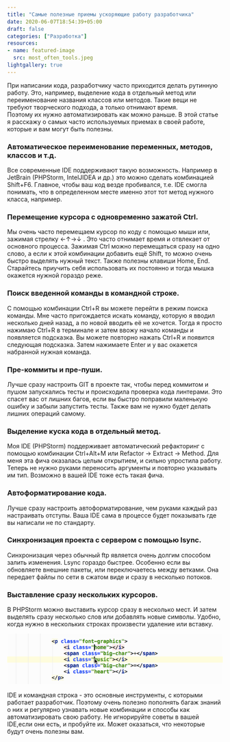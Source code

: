 ```yaml
---
title: "Самые полезные приемы ускоряющие работу разработчика"
date: 2020-06-07T18:54:39+05:00
draft: false
categories: ["Разработка"]
resources:
- name: featured-image
  src: most_often_tools.jpeg
lightgallery: true
---
```

При написании кода, разработчику часто приходится делать рутинную работу. Это, например, выделение кода в отдельный метод или переименование названия классов или методов. Такие вещи не требуют творческого подхода, а только отнимают время.  
Поэтому их нужно автоматизировать как можно раньше. В этой статье я расскажу о самых часто используемых приемах в своей работе, которые и вам могут быть полезны.
<!--more-->
### Автоматическое переименование переменных, методов, классов и т.д. 
Все современные IDE поддерживают такую возможность. Например в JetBrain (PHPStorm, IntelJIDEA и др.) это можно сделать комбинацией Shift+F6. Главное, чтобы ваш код везде пробивался, т.е. IDE смогла понимать, что в определенном месте именно этот тот метод нужного класса, например.
### Перемещение курсора с одновременно зажатой Ctrl. 
Мы очень часто перемещаем курсор по коду с помощью мыши или, зажимая стрелку ←↑→↓ . Это часто отнимает время и отвлекает от основного процесса. Зажимая Ctrl можно перемещаться сразу на одно слово, а если к этой комбинации добавить ещё Shift, то можно очень быстро выделять нужный текст. Также полезны клавиши Home, End. Старайтесь приучить себя использовать их постоянно и тогда мышка окажется нужной гораздо реже.
### Поиск введенной команды в командной строке.
С помощью комбинации Ctrl+R вы можете перейти в режим поиска команды. Мне часто пригождается искать команду, которую я вводил несколько дней назад, а по новой вводить её не хочется. Тогда я просто нажимаю Ctrl+R в терминале и затем ввожу начало команды и появляется подсказка. Вы можете повторно нажать Ctrl+R и появится следующая подсказка. Затем нажимаете Enter и у вас окажется набранной нужная команда.
### Пре-коммиты и пре-пуши.
Лучше сразу настроить GIT в проекте так, чтобы перед коммитом и пушом запускались тесты и происходила проверка кода линтерами. Это спасет вас от лишних багов, если вы быстро поправили маленькую ошибку и забыли запустить тесты. Также вам не нужно будет делать лишних операций самому.
### Выделение куска кода в отдельный метод.
Моя IDE (PHPStorm) поддерживает автоматический рефакторинг с помощью комбинации Ctrl+Alt+M или Refactor -> Extract -> Method. Для меня эта фича оказалась целым открытием, и сильно упростила работу. Теперь не нужно руками переносить аргументы и повторно указывать им тип. Возможно в вашей IDE тоже есть такая фича.
### Автоформатирование кода.
Лучше сразу настроить автоформатирование, чем руками каждый раз настраивать отступы. Ваша IDE сама в процессе будет показывать где вы написали не по стандарту.
### Синхронизация проекта с сервером с помощью lsync.
Синхронизация через обычный ftp является очень долгим способом залить изменения. Lsync гораздо быстрее. Особенно если вы обновляете внешние пакеты, или переключаетесь между ветками. Она передает файлы по сети в сжатом виде и сразу в несколько потоков.
### Выставление сразу нескольких курсоров.
В PHPStorm можно выставить курсор сразу в несколько мест. И затем выделять сразу несколько слов или добавлять новые символы. Удобно, когда нужно в нескольких строках произвести удаление или вставку.

![Multi-cursor example](multi-cursor.gif "Пример мульти-курсора в PHPStorm")


IDE и командная строка - это основные инструменты, с которыми работает разработчик. Поэтому очень полезно пополнять багаж знаний о них и регулярно узнавать новые комбинации и способы как автоматизировать свою работу. Не игнорируйте советы в вашей IDE,если они есть, и пробуйте их. Может оказаться, что некоторые будут очень полезны вам.

